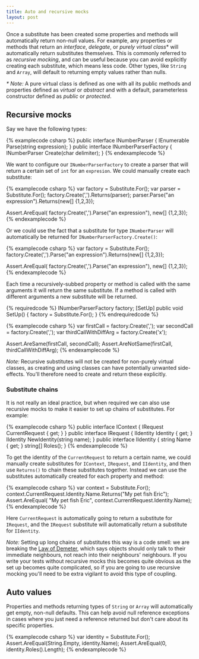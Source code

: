 ```yaml
---
title: Auto and recursive mocks
layout: post
---
```


Once a substitute has been created some properties and methods will automatically return non-null values. For example, any properties or methods that return an _interface_, _delegate_, or _purely virtual class_* will automatically return substitutes themselves. This is commonly referred to as _recursive mocking_, and can be useful because you can avoid explicitly creating each substitute, which means less code. Other types, like `String` and `Array`, will default to returning empty values rather than nulls.

_* Note:_ A pure virtual class is defined as one with all its public methods and properties defined as _virtual_ or _abstract_ and with a default, parameterless constructor defined as _public_ or _protected_.

## Recursive mocks

Say we have the following types:

{% examplecode csharp %}
public interface INumberParser {
    IEnumerable<int> Parse(string expression);
}
public interface INumberParserFactory {
    INumberParser Create(char delimiter);
}
{% endexamplecode %}

We want to configure our `INumberParserFactory` to create a parser that will return a certain set of `int` for an `expresion`. We could manually create each substitute:

{% examplecode csharp %}
var factory = Substitute.For<INumberParserFactory>();
var parser = Substitute.For<INumberParser>();
factory.Create(',').Returns(parser);
parser.Parse("an expression").Returns(new[] {1,2,3});

Assert.AreEqual(
    factory.Create(',').Parse("an expression"),
    new[] {1,2,3});
{% endexamplecode %}

Or we could use the fact that a substitute for type `INumberParser` will automatically be returned for `INumberParserFactory.Create()`:

{% examplecode csharp %}
var factory = Substitute.For<INumberParserFactory>();
factory.Create(',').Parse("an expression").Returns(new[] {1,2,3});

Assert.AreEqual(
    factory.Create(',').Parse("an expression"),
    new[] {1,2,3});
{% endexamplecode %}

Each time a recursively-subbed property or method is called with the same arguments it will return the same substitute. If a method is called with different arguments a new substitute will be returned.

{% requiredcode %}
INumberParserFactory factory;
[SetUp] public void SetUp() { factory = Substitute.For<INumberParserFactory>(); }
{% endrequiredcode %}

{% examplecode csharp %}
var firstCall = factory.Create(',');
var secondCall = factory.Create(',');
var thirdCallWithDiffArg = factory.Create('x');

Assert.AreSame(firstCall, secondCall);
Assert.AreNotSame(firstCall, thirdCallWithDiffArg);
{% endexamplecode %}

_Note:_ Recursive substitutes will not be created for  non-purely virtual classes, as creating and using classes can have potentially unwanted side-effects. You'll therefore need to create and return these explicitly.

### Substitute chains

It is not really an ideal practice, but when required we can also use recursive mocks to make it easier to set up chains of substitutes. For example:

{% examplecode csharp %}
public interface IContext {
    IRequest CurrentRequest { get; }
}
public interface IRequest {
    IIdentity Identity { get; }
    IIdentity NewIdentity(string name);
}
public interface IIdentity { 
    string Name { get; } 
    string[] Roles();
}
{% endexamplecode %}

To get the identity of the `CurrentRequest` to return a certain name, we could manually create substitutes for `IContext`, `IRequest`, and `IIdentity`, and then use `Returns()` to chain these substitutes together. Instead we can use the substitutes automatically created for each property and method:

{% examplecode csharp %}
var context = Substitute.For<IContext>();
context.CurrentRequest.Identity.Name.Returns("My pet fish Eric");
Assert.AreEqual(
    "My pet fish Eric", 
    context.CurrentRequest.Identity.Name);
{% endexamplecode %} 
    
Here `CurrentRequest` is automatically going to return a substitute for `IRequest`, and the `IRequest` substitute will automatically return a substitute for `IIdentity`.

_Note:_ Setting up long chains of substitutes this way is a code smell: we are breaking the [Law of Demeter](https://en.wikipedia.org/wiki/Law_of_Demeter), which says objects should only talk to their immediate neighbours, not reach into their neighbours' neighbours. If you write your tests without recursive mocks this becomes quite obvious as the set up becomes quite complicated, so if you are going to use recursive mocking you'll need to be extra vigilant to avoid this type of coupling.

## Auto values
Properties and methods returning types of `String` or `Array` will automatically get empty, non-null defaults. This can help avoid null reference exceptions in cases where you just need a reference returned but don't care about its specific properties.

{% examplecode csharp %}
var identity = Substitute.For<IIdentity>();
Assert.AreEqual(String.Empty, identity.Name);
Assert.AreEqual(0, identity.Roles().Length);
{% endexamplecode %}





